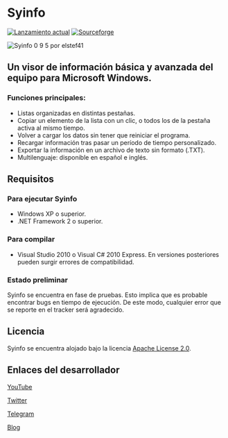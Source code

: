 # Syinfo
[![Lanzamiento actual](https://img.shields.io/github/v/release/elstef41/syinfo?include_prereleases)](https://github.com/elstef41/syinfo/releases)
[![Sourceforge](https://img.shields.io/badge/sourceforge-descargar-green)](https://sourceforge.net/projects/syinfo/files/latest/download)

![Syinfo 0 9 5 por elstef41](https://github.com/elstef41/syinfo/assets/19848495/f1f4bc67-90ea-491a-bee7-e42fa4786144)
## Un visor de información básica y avanzada del equipo para Microsoft Windows.

### Funciones principales:
- Listas organizadas en distintas pestañas.
- Copiar un elemento de la lista con un clic, o todos los de la pestaña activa al mismo tiempo.
- Volver a cargar los datos sin tener que reiniciar el programa.
- Recargar información tras pasar un período de tiempo personalizado.
- Exportar la información en un archivo de texto sin formato (.TXT).
- Multilenguaje: disponible en español e inglés.

## Requisitos
### Para ejecutar Syinfo
* Windows XP o superior.
* .NET Framework 2 o superior.

### Para compilar
* Visual Studio 2010 o Visual C# 2010 Express. En versiones posteriores pueden surgir errores de compatibilidad.

### Estado preliminar
Syinfo se encuentra en fase de pruebas. Esto implica que es probable encontrar bugs en tiempo de ejecución. De este modo, cualquier error que se reporte en el tracker será agradecido.

## Licencia
Syinfo se encuentra alojado bajo la licencia [Apache License 2.0](https://www.apache.org/licenses/LICENSE-2.0.html).

## Enlaces del desarrollador
[YouTube](https://www.youtube.com/user/elstef41)

[Twitter](https://twitter.com/elstef41)

[Telegram](https://t.me/elstef41)

[Blog](https://elstef41.com)
